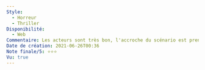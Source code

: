 ```yaml
---
Style:
  - Horreur
  - Thriller
Disponibilité:
  - Web
Commentaire: Les acteurs sont très bon, l'accroche du scénario est prenante. Malheureusement le déroulement est tiré par les cheveux. C'est dommage il y a un gros potentiel. "Us" du même réalisateur est mieux en ce sens.
Date de création: 2021-06-26T00:36
Note finale/5: ⭐⭐⭐
Vu: true
---
```

